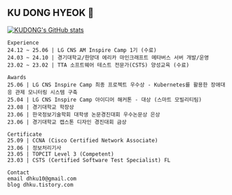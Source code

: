 ## KU DONG HYEOK 👋

<!--
<div align="center">
구동혁
</div>
-->

[![KUDONG's GitHub stats](https://github-readme-stats.vercel.app/api?username=dhku)](https://github.com/dhku/github-readme-stats)

```
Experience                                                                
24.12 ~ 25.06 | LG CNS AM Inspire Camp 1기 (수료)
24.03 ~ 24.10 | 경기대학교/한양대 에리카 마인크래프트 메타버스 서버 개발/운영
23.02 ~ 23.02 | TTA 소프트웨어 테스트 전문가(CSTS) 양성교육 (수료)

Awards
25.06 | LG CNS Inspire Camp 최종 프로젝트 우수상 - Kubernetes를 활용한 장애대응 관제 모니터링 시스템 구축
25.04 | LG CNS Inspire Camp 아이디어 해커톤 - 대상 (스마트 모빌리티팀)
23.08 | 경기대학교 학장상
23.06 | 한국정보기술학회 대학생 논문경진대회 우수논문상 은상
23.06 | 경기대학교 캡스톤 디자인 경진대회 금상

Certificate
25.09 | CCNA (Cisco Certified Network Associate)
23.06 | 정보처리기사
23.05 | TOPCIT Level 3 (Competent) 
23.03 | CSTS (Certified Software Test Specialist) FL
 
Contact
email dhku10@gmail.com
blog dhku.tistory.com
```

<!--
**dhku/dhku** is a ✨ _special_ ✨ repository because its `README.md` (this file) appears on your GitHub profile.

Here are some ideas to get you started:

- 🔭 I’m currently working on ...
- 🌱 I’m currently learning ...
- 👯 I’m looking to collaborate on ...
- 🤔 I’m looking for help with ...
- 💬 Ask me about ...
- 📫 How to reach me: ...
- 😄 Pronouns: ...
- ⚡ Fun fact: ...
-->
